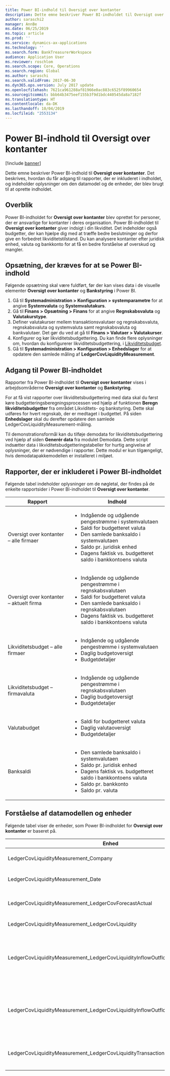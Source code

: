 ```yaml
---
title: Power BI-indhold til Oversigt over kontanter
description: Dette emne beskriver Power BI-indholdet til Oversigt over kontanter. Det beskrives, hvordan du får adgang til rapporter, der er inkluderet i indholdet, og indeholder oplysninger om den datamodel og de enheder, der blev brugt til at oprette indholdet.
author: saraschi2
manager: AnnBe
ms.date: 06/25/2019
ms.topic: article
ms.prod: ''
ms.service: dynamics-ax-applications
ms.technology: ''
ms.search.form: BankTreasurerWorkspace
audience: Application User
ms.reviewer: roschlom
ms.search.scope: Core, Operations
ms.search.region: Global
ms.author: saraschi
ms.search.validFrom: 2017-06-30
ms.dyn365.ops.version: July 2017 update
ms.openlocfilehash: 7621ca961288af81966e0ac883c6525f89960654
ms.sourcegitcommit: bbb64b3475eef155b3f9d1bdc440545da8a7182f
ms.translationtype: HT
ms.contentlocale: da-DK
ms.lasthandoff: 10/04/2019
ms.locfileid: "2553134"
---
```

# <a name="cash-overview-power-bi-content"></a>Power BI-indhold til Oversigt over kontanter

[!include [banner](../includes/banner.md)]

Dette emne beskriver Power BI-indhold til **Oversigt over kontanter**. Det beskrives, hvordan du får adgang til rapporter, der er inkluderet i indholdet, og indeholder oplysninger om den datamodel og de enheder, der blev brugt til at oprette indholdet.

## <a name="overview"></a>Overblik

Power BI-indholdet for **Oversigt over kontanter** blev oprettet for personer, der er ansvarlige for kontanter i deres organisation. Power BI-indholdet til **Oversigt over kontanter** giver indsigt i din likviditet. Det indeholder også budgetter, der kan hjælpe dig med at træffe bedre beslutninger og derfor give en forbedret likviditetstilstand. Du kan analysere kontanter efter juridisk enhed, valuta og bankkonto for at få en bedre forståelse af overskud og mangler.

## <a name="setup-needed-to-view-power-bi-content"></a>Opsætning, der kræves for at se Power BI-indhold

Følgende opsætning skal være fuldført, før der kan vises data i de visuelle elementer **Oversigt over kontanter** og **Bankstyring** i Power BI.

1. Gå til **Systemadministration > Konfiguration > systemparametre** for at angive **Systemvaluta** og **Systemvalutakurs**.
2. Gå til **Finans > Opsætning > Finans** for at angive **Regnskabsvaluta** og **Valutakurstype**.
2. Definer valutakurser mellem transaktionsvalutaer og regnskabsvaluta, regnskabsvaluta og systemvaluta samt regnskabsvaluta og bankvalutaer. Det gør du ved at gå til **Finans > Valutaer > Valutakurser**.
3. Konfigurer og kør likviditetsbudgettering. Du kan finde flere oplysninger om, hvordan du konfigurerer likviditetsbudgettering, i [Likviditetsbudget](https://docs.microsoft.com/dynamics365/finance/cash-bank-management/cash-flow-forecasting). 
4. Gå til **Systemadministration > Konfiguration > Enhedslager** for at opdatere den samlede måling af **LedgerCovLiquidityMeasurement**.

## <a name="accessing-the-power-bi-content"></a>Adgang til Power BI-indholdet

Rapporter fra Power BI-indholdet til **Oversigt over kontanter** vises i arbejdsområderne **Oversigt over kontanter** og **Bankstyring**.

For at få vist rapporter over likviditetsbudgettering med data skal du først køre budgetteringsberegningsprocessen ved hjælp af funktionen **Beregn likviditetsbudgetter** fra området Likviditets- og bankstyring. Dette skal udføres for hvert regnskab, der er medtaget i budgettet.  På siden **Enhedslager** skal du derefter opdatere den samlede LedgerCovLiquidityMeasurement-måling.  

Til demonstrationsformål kan du tilføje demodata for likviditetsbudgettering ved hjælp af siden **Generér data** fra modulet Demodata.  Dette script indsætter data i likviditetsbudgetteringstabeller for hurtig angivelse af oplysninger, der er nødvendige i rapporter.  Dette modul er kun tilgængeligt, hvis demodatapakkemodellen er installeret i miljøet. 

## <a name="reports-that-are-included-in-the-power-bi-content"></a>Rapporter, der er inkluderet i Power BI-indholdet

Følgende tabel indeholder oplysninger om de nøgletal, der findes på de enkelte rapportsider i Power BI-indholdet til **Oversigt over kontanter**.

| Rapport                                | Indhold |
|---------------------------------------|----------|
| Oversigt over kontanter – alle firmaer         | <ul><li>Indgående og udgående pengestrømme i systemvalutaen</li><li>Saldi for budgetteret valuta</li><li>Den samlede banksaldo i systemvalutaen</li><li>Saldo pr. juridisk enhed</li><li>Dagens faktisk vs. budgetteret saldo i bankkontoens valuta</li></ul> |
| Oversigt over kontanter – aktuelt firma       | <ul><li>Indgående og udgående pengestrømme i regnskabsvalutaen</li><li>Saldi for budgetteret valuta</li><li>Den samlede banksaldo i regnskabsvalutaen</li><li>Dagens faktisk vs. budgetteret saldo i bankkontoens valuta</li></ul> |
| Likviditetsbudget – alle firmaer    | <ul><li>Indgående og udgående pengestrømme i systemvalutaen</li><li>Daglig budgetoversigt</li><li>Budgetdetaljer</li></ul> |
| Likviditetsbudget – firmavaluta | <ul><li>Indgående og udgående pengestrømme i regnskabsvalutaen</li><li>Daglig budgetoversigt</li><li>Budgetdetaljer</li></ul> |
| Valutabudget                     | <ul><li>Saldi for budgetteret valuta</li><li>Daglig valutaoversigt</li><li>Budgetdetaljer</li></ul> |
| Banksaldi                         | <ul><li>Den samlede banksaldo i systemvalutaen</li><li>Saldo pr. juridisk enhed</li><li>Dagens faktisk vs. budgetteret saldo i bankkontoens valuta</li><li>Saldo pr. bankkonto</li><li>Saldo pr. valuta</li></ul> |


## <a name="understanding-the-data-model-and-entities"></a>Forståelse af datamodellen og enheder

Følgende tabel viser de enheder, som Power BI-indholdet for **Oversigt over kontanter** er baseret på.

| Enhed                                                                          | Indhold |
|---------------------------------------------------------------------------------|----------|
| LedgerCovLiquidityMeasurement\_Company                                          | Virksomheder, som rapporter kan filtreres efter |
| LedgerCovLiquidityMeasurement\_Date                                             | Datoer, som rapporter kan filtreres efter |
| LedgerCovLiquidityMeasurement\_LedgerCovForecastActual                          | Faktisk banksaldo i forhold til sidste budgetterede banksaldo |
| LedgerCovLiquidityMeasurement\_LedgerCovLiquidity                               | Budgetterede posteringsdetaljer |
| LedgerCovLiquidityMeasurement\_LedgerCovLiquidityInflowOutflowBalanceCompany    | Opsummeret indgående pengestrømme, udgående pengestrømme og saldo ved hjælp af regnskabsvalutaen for hvert regnskab |
| LedgerCovLiquidityMeasurement\_LedgerCovLiquidityInflowOutflowBalanceEnterprise | Opsummeret indgående pengestrømme, udgående pengestrømme og saldo ved hjælp af systemvalutaen for alle regnskaber |
| LedgerCovLiquidityMeasurement\_LedgerCovLiquidityTransactionCurrency            | Opsummeret nettoposteringsbeløb og saldo for valutaer ved hjælp af transaktionsvalutaen |
